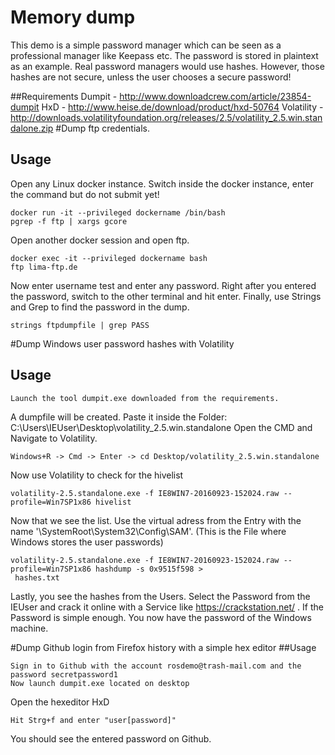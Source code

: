 # Memory dump
This demo is a simple password manager which can be seen as a professional manager like Keepass etc.
The password is stored in plaintext as an example. Real password managers would use hashes.
However, those hashes are not secure, unless the user chooses a secure password!

##Requirements
Dumpit - http://www.downloadcrew.com/article/23854-dumpit
HxD - http://www.heise.de/download/product/hxd-50764
Volatility - http://downloads.volatilityfoundation.org/releases/2.5/volatility_2.5.win.standalone.zip
#Dump ftp credentials.
## Usage
Open any Linux docker instance.
Switch inside the docker instance, enter the command but do not submit yet!
```
docker run -it --privileged dockername /bin/bash
pgrep -f ftp | xargs gcore
```

Open another docker session and open ftp.
```
docker exec -it --privileged dockername bash
ftp lima-ftp.de
```
Now enter username test and enter any password.
Right after you entered the password, switch to the other terminal and hit enter.
Finally, use Strings and Grep to find the password in the dump.
```
strings ftpdumpfile | grep PASS
```

#Dump Windows user password hashes with Volatility
## Usage
```
Launch the tool dumpit.exe downloaded from the requirements.
```

A dumpfile will be created. Paste it inside the Folder:
C:\Users\IEUser\Desktop\volatility_2.5.win.standalone
Open the CMD and Navigate to Volatility.
```
Windows+R -> Cmd -> Enter -> cd Desktop/volatility_2.5.win.standalone
```

Now use Volatility to check for the hivelist
```
volatility-2.5.standalone.exe -f IE8WIN7-20160923-152024.raw --profile=Win7SP1x86 hivelist
```

Now that we see the list. Use the virtual adress from the Entry with the name '\SystemRoot\System32\Config\SAM'.
(This is the File where Windows stores the user passwords)
```
volatility-2.5.standalone.exe -f IE8WIN7-20160923-152024.raw --profile=Win7SP1x86 hashdump -s 0x9515f598 >
 hashes.txt
```

Lastly, you see the hashes from the Users. Select the Password from the IEUser and crack it online with a Service like
https://crackstation.net/ .
If the Password is simple enough. You now have the password of the Windows machine.


#Dump Github login from Firefox history with a simple hex editor
##Usage
```
Sign in to Github with the account rosdemo@trash-mail.com and the password secretpassword1
Now launch dumpit.exe located on desktop
```
Open the hexeditor HxD
```
Hit Strg+f and enter "user[password]"
```
You should see the entered password on Github.
